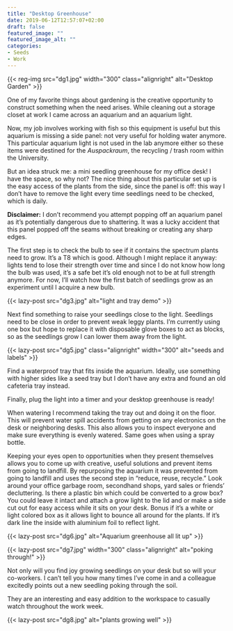 ```yaml
---
title: "Desktop Greenhouse"
date: 2019-06-12T12:57:07+02:00
draft: false
featured_image: ""
featured_image_alt: ""
categories:
- Seeds
- Work
---
```

{{< reg-img src="dg1.jpg" width="300" class="alignright" alt="Desktop Garden"  >}}

One of my favorite things about gardening is the creative opportunity to construct something when the need arises. While cleaning out a storage closet at work I came across an aquarium and an aquarium light.

Now, my job involves working with fish so this equipment is useful but this aquarium is missing a side panel: not very useful for holding water anymore. This particular aquarium light is not used in the lab anymore either so these items were destined for the *Auspackraum*, the recycling / trash room within the University.

But an idea struck me: a mini seedling greenhouse for my office desk! I have the space, so why not? The nice thing about this particular set up is the easy access of the plants from the side, since the panel is off: this way I don’t have to remove the light every time seedlings need to be checked, which is daily.

**Disclaimer:** I don’t recommend you attempt popping off an aquarium panel as it’s potentially dangerous due to shattering. It was a lucky accident that this panel popped off the seams without breaking or creating any sharp edges.

The first step is to check the bulb to see if it contains the spectrum plants need to grow. It’s a T8 which is good. Although I might replace it anyway: lights tend to lose their strength over time and since I do not know how long the bulb was used, it’s a safe bet it’s old enough not to be at full strength anymore. For now, I’ll watch how the first batch of seedlings grow as an experiment until I acquire a new bulb.

{{< lazy-post src="dg3.jpg" alt="light and tray demo"  >}}

Next find something to raise your seedlings close to the light. Seedlings need to be close in order to prevent weak leggy plants. I’m currently using one box but hope to replace it with disposable glove boxes to act as blocks, so as the seedlings grow I can lower them away from the light.

{{< lazy-post src="dg5.jpg" class="alignright" width="300" alt="seeds and labels"  >}}

Find a waterproof tray that fits inside the aquarium. Ideally, use something with higher sides like a seed tray but I don’t have any extra and found an old cafeteria tray instead.

Finally, plug the light into a timer and your desktop greenhouse is ready!

When watering I recommend taking the tray out and doing it on the floor. This will prevent water spill accidents from getting on any electronics on the desk or neighboring desks. This also allows you to inspect everyone and make sure everything is evenly watered. Same goes when using a spray bottle.

Keeping your eyes open to opportunities when they present themselves allows you to come up with creative, useful solutions and prevent items from going to landfill. By repurposing the aquarium it was prevented from going to landfill and uses the second step in “reduce, reuse, recycle.” Look around your office garbage room, secondhand shops, yard sales or friends’ decluttering. Is there a plastic bin which could be converted to a grow box? You could leave it intact and attach a grow light to the lid and or make a side cut out for easy access while it sits on your desk. Bonus if it’s a white or light colored box as it allows light to bounce all around for the plants. If it’s dark line the inside with aluminium foil to reflect light.

{{< lazy-post src="dg6.jpg" alt="Aquarium greenhouse all lit up"  >}}

{{< lazy-post src="dg7.jpg" width="300" class="alignright" alt="poking through!"  >}}

Not only will you find joy growing seedlings on your desk but so will your co-workers. I can’t tell you how many times I’ve come in and a colleague excitedly points out a new seedling poking through the soil.

They are an interesting and easy addition to the workspace to casually watch throughout the work week.

{{< lazy-post src="dg8.jpg" alt="plants growing well"  >}}
